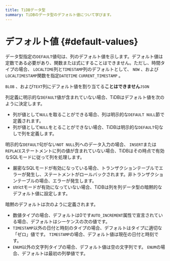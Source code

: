 ```yaml
---
title: TiDBデータ型
summary: TiDBのデータ型のデフォルト値について学びます。
---
```


# デフォルト値 {#default-values}

データ型指定の`DEFAULT`値句は、列のデフォルト値を示します。デフォルト値は定数である必要があり、関数または式にすることはできません。ただし、時間タイプの場合、 `LOCALTIME`列と`TIMESTAMP`列のデフォルトとして、 `NOW` 、および`LOCALTIMESTAMP`関数を指定`DATETIME` `CURRENT_TIMESTAMP` 。

`BLOB` 、および`TEXT`列にデフォルト値を割り当てる**ことはできません**`JSON`

列定義に明示的な`DEFAULT`値が含まれていない場合、TiDBはデフォルト値を次のように決定します。

-   列が値として`NULL`を取ることができる場合、列は明示的な`DEFAULT NULL`節で定義されます。
-   列が値として`NULL`をとることができない場合、TiDBは明示的な`DEFAULT`句なしで列を定義します。

明示的な`DEFAULT`句がない`NOT NULL`列へのデータ入力の場合、 `INSERT`または`REPLACE`ステートメントに列の値が含まれていない場合、TiDBはその時点で有効なSQLモードに従って列を処理します。

-   厳密なSQLモードが有効になっている場合、トランザクションテーブルでエラーが発生し、ステートメントがロールバックされます。非トランザクションテーブルの場合、エラーが発生します。
-   strictモードが有効になっていない場合、TiDBは列を列データ型の暗黙的なデフォルト値に設定します。

暗黙のデフォルトは次のように定義されます。

-   数値タイプの場合、デフォルトは0です`AUTO_INCREMENT`属性で宣言されている場合、デフォルトはシーケンスの次の値です。
-   `TIMESTAMP`以外の日付と時刻のタイプの場合、デフォルトはタイプに適切な「ゼロ」値です。 `TIMESTAMP`の場合、デフォルト値は現在の日付と時刻です。
-   `ENUM`以外の文字列タイプの場合、デフォルト値は空の文字列です。 `ENUM`の場合、デフォルトは最初の列挙値です。
